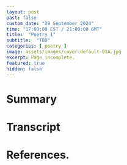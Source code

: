 ```yaml
---
layout: post
past: false
custom_date: "29 September 2024"
time: "17:00:00 EST / 21:00:00 GMT"
title:  "Poetry 1"
subtitle:  "TBD"
categories: [ poetry ]
image: assets/images/cover-default-01A.jpg
excerpt: Page incomplete.
featured: true
hidden: false
---
```


<!-- # Title brainstorm

 -->

<!-- # Exerpt

-->

# Summary

# Transcript

# References.